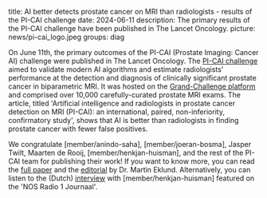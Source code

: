 title: AI better detects prostate cancer on MRI than radiologists - results of the PI-CAI challenge
date: 2024-06-11
description: The primary results of the PI-CAI challenge have been published in The Lancet Oncology.
picture: news/pi-cai_logo.jpeg 
groups: diag

On June 11th, the primary outcomes of the PI-CAI (Prostate Imaging: Cancer AI) challenge were published in The Lancet Oncology.
The [PI-CAI challenge](https://pi-cai.grand-challenge.org/) aimed to validate modern AI algorithms and estimate radiologists' performance at the detection and diagnosis of clinically significant prostate cancer in biparametric MRI.
It was hosted on the [Grand-Challenge platform](https://grand-challenge.org/) and comprised over 10,000 carefully-curated prostate MRI exams.
The article, titled 'Artificial intelligence and radiologists in prostate cancer detection on MRI (PI-CAI): an international, paired, non-inferiority, confirmatory study', shows that AI is better than radiologists in finding prostate cancer with fewer false positives.

We congratulate [member/anindo-saha], [member/joeran-bosma], Jasper Twilt, Maarten de Rooij, [member/henkjan-huisman], and the rest of the PI-CAI team for publishing their work!
If you want to know more, you can read the [full paper](https://bit.ly/pi-cai-) and the [editorial](https://lnkd.in/duW2-evJ) by Dr. Martin Eklund.
Alternatively, you can listen to the (Dutch) [interview](https://www.nporadio1.nl/fragmenten/nos-radio-1-journaal/9c4431e6-74c0-4838-af90-2137d86eeb22/2024-06-12-wat-is-een-betrouwbaar-ai-model-dat-kan-helpen-bij-het-opsporen-van-prostaatkanker) with [member/henkjan-huisman] featured on the 'NOS Radio 1 Journaal'.
